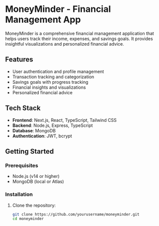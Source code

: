 # MoneyMinder - Financial Management App

MoneyMinder is a comprehensive financial management application that helps users track their income, expenses, and savings goals. It provides insightful visualizations and personalized financial advice.

## Features

- User authentication and profile management
- Transaction tracking and categorization
- Savings goals with progress tracking
- Financial insights and visualizations
- Personalized financial advice

## Tech Stack

- **Frontend**: Next.js, React, TypeScript, Tailwind CSS
- **Backend**: Node.js, Express, TypeScript
- **Database**: MongoDB
- **Authentication**: JWT, bcrypt

## Getting Started

### Prerequisites

- Node.js (v14 or higher)
- MongoDB (local or Atlas)

### Installation

1. Clone the repository:
   ```bash
   git clone https://github.com/yourusername/moneyminder.git
   cd moneyminder

